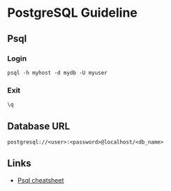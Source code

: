 # PostgreSQL Guideline <!-- omit in toc -->

## Psql

### Login
```
psql -h myhost -d mydb -U myuser
```

### Exit
```
\q
```

## Database URL
```
postgresql://<user>:<password>@localhost/<db_name>
```

## Links
- [Psql cheatsheet](https://gist.github.com/Kartones/dd3ff5ec5ea238d4c546)